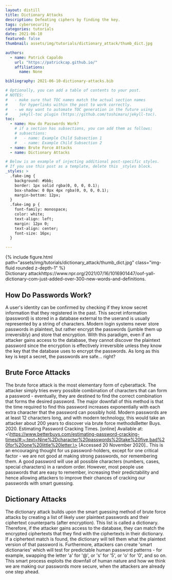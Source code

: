 ```yaml
---
layout: distill
title: Dictionary Attacks
description: Defeating ciphers by finding the key.
tags: cybersecurity
categories: tutorials
date: 2021-06-10
featured: false
thumbnail: assets/img/tutorials/dictionary_attack/thumb_dict.jpg

authors:
  - name: Patrick Capaldo
    url: "https://patrickcap.github.io/"
    affiliations:
      name: None

bibliography: 2021-06-10-dictionary-attacks.bib

# Optionally, you can add a table of contents to your post.
# NOTES:
#   - make sure that TOC names match the actual section names
#     for hyperlinks within the post to work correctly.
#   - we may want to automate TOC generation in the future using
#     jekyll-toc plugin (https://github.com/toshimaru/jekyll-toc).
toc:
  - name: How do Passwords Work?
    # if a section has subsections, you can add them as follows:
    # subsections:
    #   - name: Example Child Subsection 1
    #   - name: Example Child Subsection 2
  - name: Brute Force Attacks
  - name: Dictionary Attacks

# Below is an example of injecting additional post-specific styles.
# If you use this post as a template, delete this _styles block.
_styles: >
  .fake-img {
    background: #bbb;
    border: 1px solid rgba(0, 0, 0, 0.1);
    box-shadow: 0 0px 4px rgba(0, 0, 0, 0.1);
    margin-bottom: 12px;
  }
  .fake-img p {
    font-family: monospace;
    color: white;
    text-align: left;
    margin: 12px 0;
    text-align: center;
    font-size: 16px;
  }

---
```


<div class="row mt-3">
    <div class="col-sm mt-3 mt-md-0">
        {% include figure.html path="assets/img/tutorials/dictionary_attack/thumb_dict.jpg" class="img-fluid rounded z-depth-1" %}
    </div>
</div>
<div class="caption">
    Dictionary attack<d-footnote>https://www.npr.org/2021/07/16/1016901447/oof-yall-dictionary-com-just-added-over-300-new-words-and-definitions</d-footnote>.
</div>

## How Do Passwords Work?

A user's identity can be confirmed by checking if they know secret information that they registered in the past. This secret information (password) is stored in a database external to the userand is usually represented by a string of characters. Modern login systems never store passwords in plaintext, but rather encrypt the passwords (jumble them up irreversibly) and store that encryption. With this paradigm, even if an attacker gains access to the database, they cannot discover the plaintext password since the encryption is effectively irreversible unless they know the key that the database uses to encrypt the passwords. As long as this key is kept a secret, the passwords are safe... right?

## Brute Force Attacks

The brute force attack is the most elementary form of cyberattack. The attacker simply tries every possible combination of characters that can form a password - eventually, they are destined to find the correct combination that forms the desired password. The major downfall of this method is that the time required to find this password increases exponentially with each extra character that the password can possibly hold. Modern passwords are at least 12 characters long, and with modern technology, this would take an attacker about 200 years to discover via brute force methods<d-footnote>Better Buys. 2020. Estimating Password Cracking Times. [online] Available at: <\https://www.betterbuys.com/estimating-password-cracking-times/#:~:text=Nine%2Dcharacter%20passwords%20take%20five,bad%20for%20one%20little%20letter.\> [Accessed 20 November 2020].</d-footnote>. This is an encouraging thought for us password-holders, except for one critical factor - we are not good at making strong passwords, nor remembering them. A good password will use all possible characters (numbers, cases, special characters) in a random order. However, most people use passwords that are easy to remember, increasing their predictability and hence allowing attackers to improve their chances of cracking our passwords with smart guessing.

## Dictionary Attacks

The dictionary attack builds upon the smart guessing method of brute force attacks by creating a list of likely user plaintext passwords and their ciphertext counterparts (after encryption). This list is called a dictionary. Therefore, if the attacker gains access to the database, they can match the encrypted ciphertexts that they find with the ciphertexts in their dictionary. If a ciphertext match is found, the dictionary will tell them what the plaintext version of that password is. Furthermore, attackers can create 'smart dictionaries' which will test for predictable human password patterns - for example, swapping the letter 'a' for '@', or 's' for '5', or 'o' for '0', and so on. This smart process exploits the downfall of human nature and how we think we are making our passwords more secure, when the attackers are already one step ahead.
